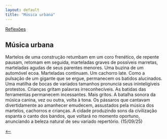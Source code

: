 ```yaml
---
layout: default
title: "Música urbana"
--- 
```




[Reflexões](./)

## Música urbana

Martelos de uma construção retumbam em um coro frenético, de repente pausam, retomam em seguida, marteladas graves de possíveis marretas, marteladas agudas de seus parentes menores. Uma buzina de um automóvel ecoa. Marteladas continuam. Um cachorro late. Como a pulsação de um gigante que se ergue, permanecem os batidos alucinados. Uma matilha de bocas de variados tamanhos pronuncia seus ininteligíveis protestos. Crianças gritam palavras irreconhecíveis. As batidas das ferramentas permanecem incessantes. Mais gritos. A batalha sonora da música canina, vez ou outra, volta à tona. Os pássaros que cantavam divertidamente ao amanhecer emudecem, assustados pela música dos martelos, cachorros e crianças. A cidade produzindo sons da civilização espanta o canto dos bandos, que voltará no momento oportuno, anunciando a beleza natural de seu variado repertório. (15/09/25)

[<--](./)
